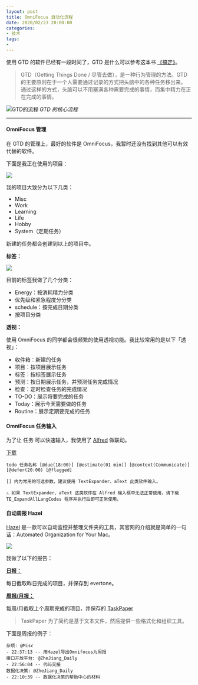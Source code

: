 ```yaml
---
layout: post
title: OmniFocus 自动化流程
date: 2020/02/23 20:00:00
categories:
- 技术
tags:
- 
---
```


使用 GTD 的软件已经有一段时间了，GTD 是什么可以参考这本书 [《搞定》](https://blog.naaln.com/2020/01/gtd/)。

> GTD（Getting Things Done / 尽管去做），是一种行为管理的方法。GTD的主要原则在于一个人需要通过记录的方式把头脑中的各种任务移出来。 通过这样的方式，头脑可以不用塞满各种需要完成的事情，而集中精力在正在完成的事情。

![GTD的流程](https://pics.naaln.com/blog/2022-02-08-46726f.jpg-basicBlog)
*GTD 的核心流程*

---

#### OmniFocus 管理

在 GTD 的管理上，最好的软件是 OmniFocus，我暂时还没有找到其他可以有效代替的软件。

下面是我正在使用的项目：

![](http://pics.naaln.com/blog/2020-02-23-095512.png-basicBlog)

我的项目大致分为以下几类：

* Misc
* Work
* Learning
* Life
* Hobby
* System（定期任务）

新建的任务都会创建到以上的项目中。

**标签：**

![](https://pics.naaln.com/blog/2022-02-08-ac8bf0.png-basicBlog-basicBlog)

目前的标签我做了几个分类：

* Energy：按消耗精力分类
* 优先级和紧急程度分分类
* schedule：按完成日期分类
* 按项目分类

**透视：**

使用 OmniFocus 的同学都会很频繁的使用透视功能。我比较常用的是以下「透视」：

* 收件箱：新建的任务
* 项目：按项目展示任务
* 标签：按标签展示任务
* 预测：按日期展示任务，并预测任务完成情况
* 检查：定时检查任务的完成情况
* TO-DO：展示将要完成的任务
* Today：展示今天需要做的任务
* Routine：展示定期要完成的任务

#### OmniFocus 任务输入

为了让 任务 可以快速输入，我使用了 [Alfred](https://www.alfredapp.com/) 做联动。

[下载](https://github.com/JamesHopbourn/Apple-Automation/raw/master/Alfed/Create%20OmniFocus%20Task.alfredworkflow)

```
todo 任务名称 [@due(18:00)] [@estimate(01 min)] [@context(Communicate)] [@defer(20:00) [@flagged]

[] 内为常用的可选参数，建议使用 TextExpander、aText 此类软件输入。

⚠️ 如果 TextExpander、aText 这类软件在 Alfred 输入框中无法正常使用，请下载 TE_ExpandAllLangCodes 程序并执行后即可正常使用。
```

#### 自动周报 Hazel

[Hazel](https://www.noodlesoft.com/) 是一款可以自动监控并整理文件夹的工具，其官网的介绍就是简单的一句话：Automated Organization for Your Mac。

![](http://pics.naaln.com/blog/2020-02-23-101321.png-basicBlog)

我做了以下的报告：

**[日报：](https://github.com/whyliam/hazel-script/tree/master/OmniFocus)**

每日截取昨日完成的项目，并保存到 evertone。

**[周报/月报：](https://github.com/whyliam/hazel-script/tree/master/OmniFocus)**

每周/月截取上个周期完成的项目，并保存的 [TaskPaper](https://www.taskpaper.com/)

> TaskPaper 为了简约是基于文本文件，然后提供一些格式化和组织工具。

下面是周报的例子：

```
杂项: @Misc
- 22:37:13 -- 用Hazel导出Omnifocus为周报
接口开放平台: @ZheJiang_Daily
- 22:56:04 -- 代码交接
数据化决策: @ZheJiang_Daily
- 22:10:39 -- 数据化决策的帮助中心的材料
```